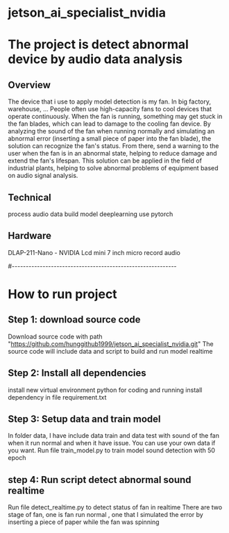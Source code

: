 # jetson_ai_specialist_nvidia

# The project is detect abnormal device by audio data analysis

##	Overview
The device that i use to apply model detection is my fan. In big factory, warehouse, ... People often use high-capacity fans to cool devices that operate continuously. When the fan is running, something may get stuck in the fan blades, which can lead to damage to the cooling fan device. By analyzing the sound of the fan when running normally and simulating an abnormal error (inserting a small piece of paper into the fan blade), the solution can recognize the fan's status. From there, send a warning to the user when the fan is in an abnormal state, helping to reduce damage and extend the fan's lifespan.
This solution can be applied in the field of industrial plants, helping to solve abnormal problems of equipment based on audio signal analysis.

##	Technical
process audio data 
build model deeplearning use pytorch

##	Hardware
DLAP-211-Nano - NVIDIA
Lcd mini 7 inch
micro record audio

#-----------------------------------------------------------

# How to run project
## Step 1: download source code
Download source code with path "https://github.com/hunggithub1999/jetson_ai_specialist_nvidia.git"
The source code will include data and script to build and run model realtime

## Step 2: Install all dependencies
install new virtual environment python for coding and running
install dependency in file requirement.txt

## Step 3: Setup data and train model
In folder data, I have include data train and data test with sound of the fan when it run normal and when it have issue.
You can use your own data if you want.
Run file train_model.py to train model sound detection with 50 epoch

## step 4: Run script detect abnormal sound realtime
Run file detect_realtime.py to detect status of fan in realtime
There are two stage of fan, one is fan run normal , one that I simulated the error by inserting a piece of paper while the fan was spinning